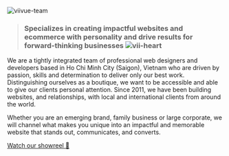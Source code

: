 ![viivue-team](https://user-images.githubusercontent.com/14942380/174687345-d46fa50f-509e-4cd2-bbb6-f0a013565a24.png)

> ### Specializes in creating impactful websites and ecommerce with personality and drive results for forward-thinking businesses ![vii-heart](https://user-images.githubusercontent.com/14942380/174686415-073b8f05-5ae5-4033-b1fb-9fde0b83804b.gif)
  
We are a tightly integrated team of professional web designers and developers based in Ho Chi Minh City (Saigon), Vietnam who are driven by passion, skills and determination to deliver only our best work. Distinguishing ourselves as a boutique, we want to be accessible and able to give our clients personal attention. Since 2011, we have been building websites, and relationships, with local and international clients from around the world.

Whether you are an emerging brand, family business or large corporate, we will channel what makes you unique into an impactful and memorable website that stands out, communicates, and converts.

[Watch our showreel 👀](https://www.youtube.com/watch?v=m5ghMyTRd-4)
